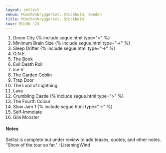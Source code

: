 ```yaml
---
layout: setlist
venue: Münchenbryggeriet, Stockholm, Sweden
title: Münchenbryggeriet, Stockholm
tour: EU/UK '23
---
```


1. Doom City
   {% include segue.html type=">" %}
2. Minimum Brain Size
   {% include segue.html type="->" %}
3. Sleep Drifter
   {% include segue.html type="->" %}
4. O.N.E.
5. The Book
6. Evil Death Roll
7. Ice V
8. The Garden Goblin
9. Trap Door
10. The Lord of Lightning
11. Lava
12. Crumbling Castle
   {% include segue.html type=">" %}
13. The Fourth Colour
14. Slow Jam 1
   {% include segue.html type="->" %}
15. Self-Immolate
16. Gila Monster

<!--snippet-->


#### Notes
Setlist is complete but under review to add teases, quotes, and other notes. "Show of the tour so far." -ListeningWind
